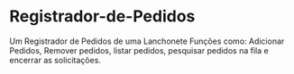 # Registrador-de-Pedidos
Um Registrador de Pedidos de uma Lanchonete
Funções como: Adicionar Pedidos, Remover pedidos, listar pedidos, pesquisar pedidos na fila e encerrar as solicitações.

